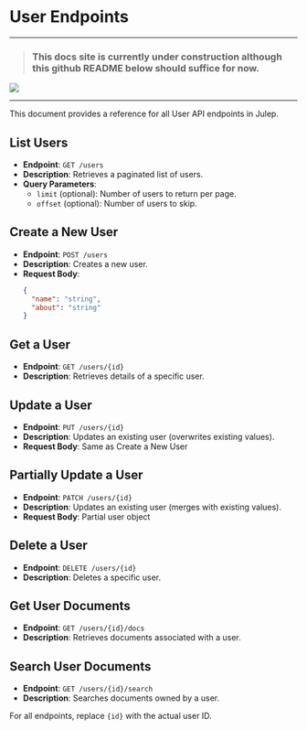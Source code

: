 # User Endpoints

*****
> ### This docs site is currently under construction although this github README below should suffice for now.

![](https://i.giphy.com/vR1dPIYzQmkRzLZk2w.webp)
*****


This document provides a reference for all User API endpoints in Julep.

## List Users

- **Endpoint**: `GET /users`
- **Description**: Retrieves a paginated list of users.
- **Query Parameters**:
  - `limit` (optional): Number of users to return per page.
  - `offset` (optional): Number of users to skip.

## Create a New User

- **Endpoint**: `POST /users`
- **Description**: Creates a new user.
- **Request Body**:
  ```json
  {
    "name": "string",
    "about": "string"
  }
  ```

## Get a User

- **Endpoint**: `GET /users/{id}`
- **Description**: Retrieves details of a specific user.

## Update a User

- **Endpoint**: `PUT /users/{id}`
- **Description**: Updates an existing user (overwrites existing values).
- **Request Body**: Same as Create a New User

## Partially Update a User

- **Endpoint**: `PATCH /users/{id}`
- **Description**: Updates an existing user (merges with existing values).
- **Request Body**: Partial user object

## Delete a User

- **Endpoint**: `DELETE /users/{id}`
- **Description**: Deletes a specific user.

## Get User Documents

- **Endpoint**: `GET /users/{id}/docs`
- **Description**: Retrieves documents associated with a user.

## Search User Documents

- **Endpoint**: `GET /users/{id}/search`
- **Description**: Searches documents owned by a user.

For all endpoints, replace `{id}` with the actual user ID.